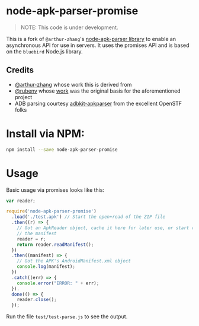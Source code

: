 node-apk-parser-promise
===

>NOTE: This code is under development.

This is a fork of `@arthur-zhang`'s [node-apk-parser library](https://github.com/arthur-zhang/node-apk-parser)
to enable an asynchronous API for use in servers. It uses the promises API and is based on the
`bluebird` Node.js library.

## Credits

* [@arthur-zhang](https://github.com/arthur-zhang) whose work this is derived from
* [@rubenv](https://github.com/rubenv) whose [work](https://github.com/rubenv/node-apk-parser)
  was the original basis for the aforementioned project
* ADB parsing courtesy [adbkit-apkparser](https://github.com/openstf/adbkit-apkreader) from the
  excellent OpenSTF folks

# Install via NPM:

```bash
npm install --save node-apk-parser-promise
```

# Usage

Basic usage via promises looks like this:

```javascript
var reader;

require('node-apk-parser-promise')
  .load('./test.apk') // Start the open+read of the ZIP file
  .then((r) => {
    // Got an ApkReader object, cache it here for later use, or start reading
    // the manifest
    reader = r;
    return reader.readManifest();
  })
  .then((manifest) => {
    // Got the APK's AndroidManifest.xml object
    console.log(manifest);
  })
  .catch((err) => {
    console.error("ERROR: " + err);
  }).
  done(() => {
    reader.close();
  });
```

Run the file `test/test-parse.js` to see the output.
